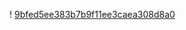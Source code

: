 

<!--
**pedro-emidio/pedro-emidio** is a ✨ _special_ ✨ repository because its `README.md` (this file) appears on your GitHub profile.

Here are some ideas to get you started:

- 🔭 I’m currently working on ...
- 🌱 I’m currently learning ...
- 👯 I’m looking to collaborate on ...
- 🤔 I’m looking for help with ...
- 💬 Ask me about ...
- 📫 How to reach me: ...
- 😄 Pronouns: ...
- ⚡ Fun fact: ...
-->

 !                        [9bfed5ee383b7b9f11ee3caea308d8a0](https://user-images.githubusercontent.com/67286282/104095145-047e4480-5274-11eb-8be0-a7d680e4c1fa.gif)


